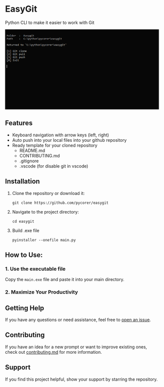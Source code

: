 # EasyGit

Python CLI to make it easier to work with Git

![](example.png)

## Features

- Keyboard navigation with arrow keys (left, right)
- Auto push into your local files into your github repository
- Ready template for your cloned repository
   - README.md
   - CONTRIBUTING.md
   - .gitignore
   - .vscode (for disable git in vscode)

## Installation

1. Clone the repository or download it:

   ```shell
   git clone https://github.com/pycorer/easygit
   ```

2. Navigate to the project directory:

   ```shell
   cd easygit
   ```

3. Build .exe file

   ```shell
   pyinstaller --onefile main.py
   ```

## How to Use:

### 1. Use the executable file 

Copy the `main.exe` file and paste it into your main directory.

### 2. Maximize Your Productivity

## Getting Help

If you have any questions or need assistance, feel free to [open an issue](https://github.com/pycorer/easygit/issues).

## Contributing

If you have an idea for a new prompt or want to improve existing ones, check out [contributing.md](CONTRIBUTING.md) for more information.

## Support

If you find this project helpful, show your support by starring the repository.